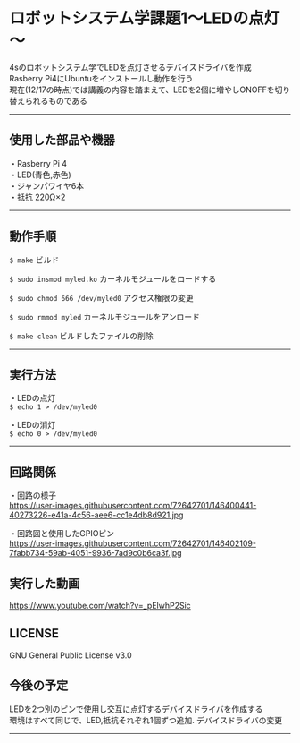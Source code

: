 # ロボットシステム学課題1～LEDの点灯～
4sのロボットシステム学でLEDを点灯させるデバイスドライバを作成  
Rasberry Pi4にUbuntuをインストールし動作を行う  
現在(12/17の時点)では講義の内容を踏まえて、LEDを2個に増やしONOFFを切り替えられるものである   
***  

## 使用した部品や機器　　
・Rasberry Pi 4  
・LED(青色,赤色)  
・ジャンパワイヤ6本  
・抵抗 220Ω×2
***

## 動作手順    
 `$ make`  ビルド
 
 `$ sudo insmod myled.ko`  カーネルモジュールをロードする
 
 `$ sudo chmod 666 /dev/myled0`  アクセス権限の変更  
 
 `$ sudo rmmod myled`  カーネルモジュールをアンロード  
 
 `$ make clean`  ビルドしたファイルの削除
 
 ***
 
 ## 実行方法
 ・LEDの点灯  
 `$ echo 1 > /dev/myled0`
 
 ・LEDの消灯  
 `$ echo 0 > /dev/myled0`  
 
 ***
 
 ## 回路関係    
 ・回路の様子  
 https://user-images.githubusercontent.com/72642701/146400441-40273226-e41a-4c56-aee6-cc1e4db8d921.jpg  
 
 ・回路図と使用したGPIOピン  
 https://user-images.githubusercontent.com/72642701/146402109-7fabb734-59ab-4051-9936-7ad9c0b6ca3f.jpg  

 
 ## 実行した動画  
  https://www.youtube.com/watch?v=_pElwhP2Sic
  
 ## LICENSE  
  GNU General Public License v3.0
  
 ## 今後の予定
  LEDを2つ別のピンで使用し交互に点灯するデバイスドライバを作成する  
  環境はすべて同じで、LED,抵抗それぞれ1個ずつ追加. デバイスドライバの変更
  ***
 
 
 
 
 
 
 
